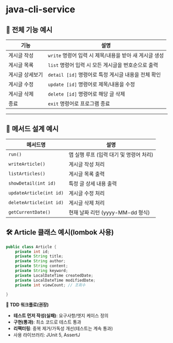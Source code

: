# java-cli-service

## 🧩 전체 기능 예시

| 기능 | 설명 |
| --- | --- |
| 게시글 작성 | `write` 명령어 입력 시 제목/내용을 받아 새 게시글 생성 |
| 게시글 목록 | `list` 명령어 입력 시 모든 게시글을 번호순으로 출력 |
| 게시글 상세보기 | `detail [id]` 명령어로 특정 게시글 내용을 전체 확인 |
| 게시글 수정 | `update [id]` 명령어로 제목/내용을 수정 |
| 게시글 삭제 | `delete [id]` 명령어로 해당 글 삭제 |
| 종료 | `exit` 명령어로 프로그램 종료 |

---

## 🧠 메서드 설계 예시

| 메서드명 | 설명 |
| --- | --- |
| `run()` | 앱 실행 루프 (입력 대기 및 명령어 처리) |
| `writeArticle()` | 게시글 작성 처리 |
| `listArticles()` | 게시글 목록 출력 |
| `showDetail(int id)` | 특정 글 상세 내용 출력 |
| `updateArticle(int id)` | 게시글 수정 처리 |
| `deleteArticle(int id)` | 게시글 삭제 처리 |
| `getCurrentDate()` | 현재 날짜 리턴 (yyyy-MM-dd 형식) |


## 🛠️ Article 클래스 예시(lombok 사용)

```java
public class Article {
    private int id;
    private String title;
    private String author;
    private String content; 
    private String keyword;
    private LocalDateTime createdDate;
    private LocalDateTime modifiedDate;
    private int viewCount; // 조회수

}
```
**🧪 TDD 워크플로(권장)**

- **테스트 먼저 작성(실패)**: 요구사항/엣지 케이스 정의
- **구현(통과)**: 최소 코드로 테스트 통과
- **리팩터링**: 중복 제거/가독성 개선(테스트는 계속 통과)
- 사용 라이브러리: JUnit 5, AssertJ

